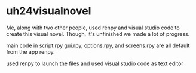 # uh24visualnovel

Me, along with two other people, used renpy and visual studio code to create this visual novel. Though, it's unfinished we made a lot of progress. 

main code in script.rpy
gui.rpy, options.rpy, and screens.rpy are all default from the app renpy. 

used renpy to launch the files and used visual studio code as text editor
